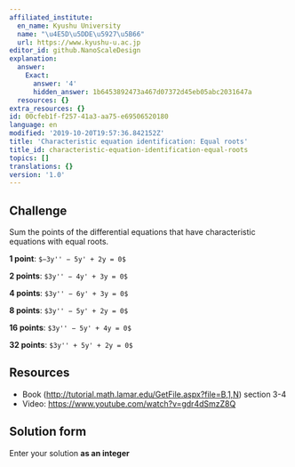 ```yaml
---
affiliated_institute:
  en_name: Kyushu University
  name: "\u4E5D\u5DDE\u5927\u5B66"
  url: https://www.kyushu-u.ac.jp
editor_id: github.NanoScaleDesign
explanation:
  answer:
    Exact:
      answer: '4'
      hidden_answer: 1b6453892473a467d07372d45eb05abc2031647a
  resources: {}
extra_resources: {}
id: 00cfeb1f-f257-41a3-aa75-e69506520180
language: en
modified: '2019-10-20T19:57:36.842152Z'
title: 'Characteristic equation identification: Equal roots'
title_id: characteristic-equation-identification-equal-roots
topics: []
translations: {}
version: '1.0'
---
```


## Challenge

Sum the points of the differential equations that have characteristic equations with equal roots.

**1 point**: `$−3y'' − 5y' + 2y = 0$`

**2 points**: `$3y'' − 4y' + 3y = 0$`

**4 points**: `$3y'' − 6y' + 3y = 0$`

**8 points**: `$3y'' − 5y' + 2y = 0$`

**16 points**: `$3y'' − 5y' + 4y = 0$`

**32 points**: `$3y'' + 5y' + 2y = 0$`


## Resources

- Book (http://tutorial.math.lamar.edu/GetFile.aspx?file=B,1,N) section 3-4
- Video: https://www.youtube.com/watch?v=gdr4dSmzZ8Q

## Solution form

Enter your solution **as an integer**
